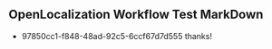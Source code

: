 ## OpenLocalization Workflow Test MarkDown
* 97850cc1-f848-48ad-92c5-6ccf67d7d555 thanks!

<!--HONumber=Aug16_HO3-->


